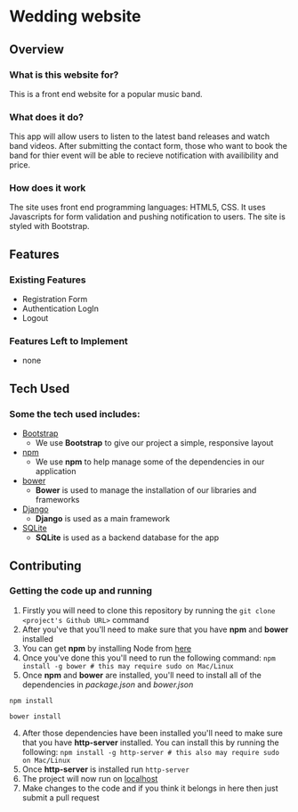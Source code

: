 # Wedding website

## Overview

### What is this website for?

This is a front end website for a popular music band. 

### What does it do?

This app will allow users to listen to the latest band releases and watch band videos. After submitting the contact form, those who want to book the band for thier event will be able to recieve notification with availibility and price. 

### How does it work

The site uses front end programming languages: HTML5, CSS. It uses Javascripts for form validation and pushing notification to users. The site is styled with Bootstrap.

## Features

### Existing Features
- Registration Form
- Authentication LogIn
- Logout


### Features Left to Implement
- none
 
## Tech Used

### Some the tech used includes:
- [Bootstrap](http://getbootstrap.com/)
	- We use **Bootstrap** to give our project a simple, responsive layout
- [npm](https://www.npmjs.com/)
	- We use **npm** to help manage some of the dependencies in our application
- [bower](https://bower.io/)
	- **Bower** is used to manage the installation of our libraries and frameworks
- [Django]()
  - **Django** is used as a main framework
- [SQLite]()
  - **SQLite**  is used as a backend database for the app
  
 
## Contributing

### Getting the code up and running
1. Firstly you will need to clone this repository by running the ```git clone <project's Github URL>``` command
2. After you've that you'll need to make sure that you have **npm** and **bower** installed
  1. You can get **npm** by installing Node from [here](https://nodejs.org/en/)
  2. Once you've done this you'll need to run the following command:
  	 `npm install -g bower # this may require sudo on Mac/Linux`
3. Once **npm** and **bower** are installed, you'll need to install all of the dependencies in *package.json* and *bower.json*
  ```
  npm install

  bower install
  ```
4. After those dependencies have been installed you'll need to make sure that you have **http-server** installed. You can install this by running the following: ```npm install -g http-server # this also may require sudo on Mac/Linux```
5. Once **http-server** is installed run ```http-server```
6. The project will now run on [localhost](http://127.0.0.1:8080)
7. Make changes to the code and if you think it belongs in here then just submit a pull request

